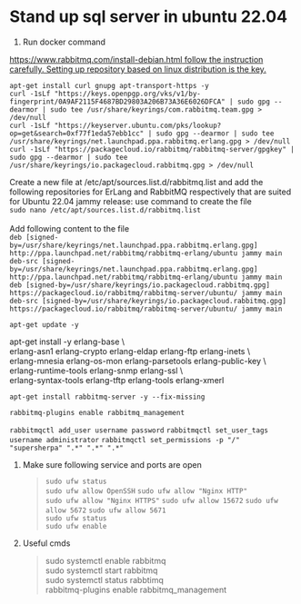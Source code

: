 # Stand up sql server in ubuntu 22.04
1. Run docker command

[https://www.rabbitmq.com/install-debian.html follow the instruction carefully. Setting up repository based on linux distribution is the key.](https://www.cherryservers.com/blog/how-to-install-and-start-using-rabbitmq-on-ubuntu-22-04)


`apt-get install curl gnupg apt-transport-https -y`  
`curl -1sLf "https://keys.openpgp.org/vks/v1/by-fingerprint/0A9AF2115F4687BD29803A206B73A36E6026DFCA" | sudo gpg --dearmor | sudo tee /usr/share/keyrings/com.rabbitmq.team.gpg > /dev/null`  
`curl -1sLf "https://keyserver.ubuntu.com/pks/lookup?op=get&search=0xf77f1eda57ebb1cc" | sudo gpg --dearmor | sudo tee /usr/share/keyrings/net.launchpad.ppa.rabbitmq.erlang.gpg > /dev/null`  
`curl -1sLf "https://packagecloud.io/rabbitmq/rabbitmq-server/gpgkey" | sudo gpg --dearmor | sudo tee /usr/share/keyrings/io.packagecloud.rabbitmq.gpg > /dev/null`  

Create a new file at /etc/apt/sources.list.d/rabbitmq.list and add the following repositories for ErLang and RabbitMQ respectively that are suited for Ubuntu 22.04 jammy release:
use command to create the file  
`sudo nano /etc/apt/sources.list.d/rabbitmq.list`
<br/><br/> 
Add following content to the file  
`deb [signed-by=/usr/share/keyrings/net.launchpad.ppa.rabbitmq.erlang.gpg] http://ppa.launchpad.net/rabbitmq/rabbitmq-erlang/ubuntu jammy main`  
`deb-src [signed-by=/usr/share/keyrings/net.launchpad.ppa.rabbitmq.erlang.gpg] http://ppa.launchpad.net/rabbitmq/rabbitmq-erlang/ubuntu jammy main`  
`deb [signed-by=/usr/share/keyrings/io.packagecloud.rabbitmq.gpg] https://packagecloud.io/rabbitmq/rabbitmq-server/ubuntu/ jammy main`  
`deb-src [signed-by=/usr/share/keyrings/io.packagecloud.rabbitmq.gpg] https://packagecloud.io/rabbitmq/rabbitmq-server/ubuntu/ jammy main`  

`apt-get update -y`  

apt-get install -y erlang-base \  
    erlang-asn1 erlang-crypto erlang-eldap erlang-ftp erlang-inets \  
    erlang-mnesia erlang-os-mon erlang-parsetools erlang-public-key \  
    erlang-runtime-tools erlang-snmp erlang-ssl \  
    erlang-syntax-tools erlang-tftp erlang-tools erlang-xmerl  

`apt-get install rabbitmq-server -y --fix-missing` 

`rabbitmq-plugins enable rabbitmq_management`

`rabbitmqctl add_user username password`
`rabbitmqctl set_user_tags username administrator`
`rabbitmqctl set_permissions -p "/" "supersherpa" ".*" ".*" ".*"`  

1. Make sure following service and ports are open
    
    >`sudo ufw status`  
    `sudo ufw allow OpenSSH`
    `sudo ufw allow "Nginx HTTP"`  
    `sudo ufw allow "Nginx HTTPS"` 
    `sudo ufw allow 15672`
    `sudo ufw allow 5672`
    `sudo ufw allow 5671`      
    `sudo ufw status`  
    `sudo ufw enable`  

2. Useful cmds
   >sudo systemctl enable rabbitmq   
sudo systemctl start rabbitmq  
sudo systemctl status rabbtimq  
rabbitmq-plugins enable rabbitmq_management


   
